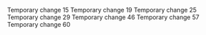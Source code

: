Temporary change 15
Temporary change 19
Temporary change 25
Temporary change 29
Temporary change 46
Temporary change 57
Temporary change 60
